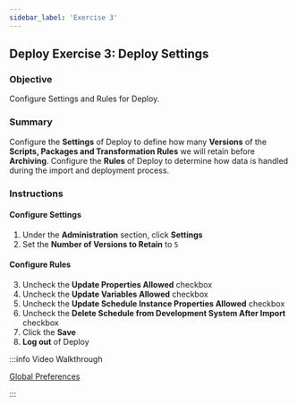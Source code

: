```yaml
---
sidebar_label: 'Exercise 3'
---
```


## Deploy Exercise 3: Deploy Settings

### Objective

Configure Settings and Rules for Deploy.

### Summary

Configure the **Settings** of Deploy to define how many **Versions** of the **Scripts, Packages and Transformation Rules** we will retain before **Archiving**. Configure the **Rules** of Deploy to determine how data is handled during the import and deployment process.

### Instructions

#### Configure Settings

1.	Under the **Administration** section, click **Settings**
2.	Set the **Number of Versions to Retain** to ```5```

#### Configure Rules

3.	Uncheck the **Update Properties Allowed** checkbox
4.	Uncheck the **Update Variables Allowed** checkbox
5.  Uncheck the **Update Schedule Instance Properties Allowed** checkbox
6.  Uncheck the **Delete Schedule from Development System After Import** checkbox
7.	Click the **Save**
8.  **Log out** of Deploy

:::info Video Walkthrough

[Global Preferences](../static/imgdeploy/Deploy_GlobalPreferences.mp4)

:::